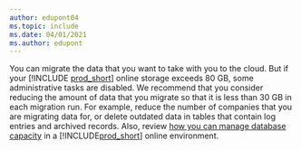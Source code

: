 ```yaml
---
author: edupont04
ms.topic: include
ms.date: 04/01/2021
ms.author: edupont
---
```

You can migrate the data that you want to take with you to the cloud. But if your [!INCLUDE [prod_short](prod_short.md)] online storage exceeds 80 GB, some administrative tasks are disabled. We recommend that you consider reducing the amount of data that you migrate so that it is less than 30 GB in each migration run. For example, reduce the number of companies that you are migrating data for, or delete outdated data in tables that contain log entries and archived records. Also, review [how you can manage database capacity](../../administration/tenant-admin-center-capacity.md) in a [!INCLUDE[prod_short](prod_short.md)] online environment.  
